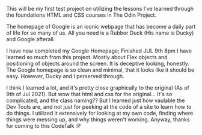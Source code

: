This will be my first test project on utilizing the lessons I've learned through the foundations HTML and CSS courses in The Odin Project. 



The homepage of Google is an iconic webpage that has become a daily part of life for so many of us. All you need is a Rubber Duck (His name is Ducky) and Google afterall. 


I have now completed my Google Homepage; Finished JUL 9th 8pm 
I have learned so much from this project. Mostly about Flex objects and positioning of objects around the screen. 
It is deceptive looking, honestly. The Google homepage is so clean and minimal, that it looks like it should be easy. However, Ducky and I perserved through. 

I think I learned a lot, and it's pretty close graphically to the original (As of 9th of Jul 2021). But wow that html and css for the original... It's so complicated, and the class naming?? But I learned just how vaulable the Dev Tools are, and not just for peeking at the code of a site to learn how to do things. I utilized it extensively for looking at my own code, finding where things were messing up, and why things weren't working. 
Anyway, thanks for coming to this CodeTalk :P 